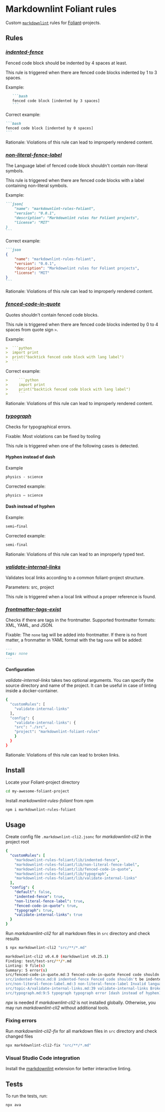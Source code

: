# Markdownlint Foliant rules

Custom [`markdownlint`](https://github.com/DavidAnson/markdownlint) rules
for [Foliant](https://foliant-docs.github.io/docs/)-projects.

## Rules

### [_indented-fence_](./lib/indented-fence.js)

Fenced code block should be indented by 4 spaces at least.

This rule is triggered when there are fenced code blocks indented by 1 to 3 spaces.

Example:

~~~md
   ```bash
   fenced code block [indented by 3 spaces]
   ```
~~~

Correct example:

~~~md
```bash
fenced code block [indented by 0 spaces]
```
~~~

Rationale: Violations of this rule can lead to improperly rendered content.

### [_non-literal-fence-label_](./lib/non-literal-fence-label.js)

The Language label of fenced code block shouldn't contain non-literal symbols.

This rule is triggered when there are fenced code blocks with a label containing non-literal symbols.

Example:

~~~md
```json{
    "name": "markdownlint-rules-foliant",
    "version": "0.0.1",
    "description": "Markdownlint rules for Foliant projects",
    "license": "MIT"
}
```
~~~

Correct example:

~~~md
```json
{
    "name": "markdownlint-rules-foliant",
    "version": "0.0.1",
    "description": "Markdownlint rules for Foliant projects",
    "license": "MIT"
}
```
~~~

Rationale: Violations of this rule can lead to improperly rendered content.

### [_fenced-code-in-quote_](./lib/fenced-code-in-quote.js)

Quotes shouldn't contain fenced code blocks.

This rule is triggered when there are fenced code blocks indented by 0 to 4 spaces from quote sign `>`.

Example:

~~~md
>  ```python
>  import print
>  print("backtick fenced code block with lang label")
>  ```
~~~

Correct example:

~~~md
>     ```python
>     import print
>     print("backtick fenced code block with lang label")
>     ```
~~~

Rationale: Violations of this rule can lead to improperly rendered content.

### [_typograph_](./lib/typograph.js)

Checks for typographical errors.

Fixable: Most violations can be fixed by tooling

This rule is triggered when one of the following cases is detected.

#### Hyphen instead of dash

Example

```md
physics - science
```

Corrected example:

```md
physics – science
```

#### Dash instead of hyphen

Example:

```md
semi–final
```

Corrected example:

```md
semi-final
```

Rationale: Violations of this rule can lead to an improperly typed text.


### [_validate-internal-links_](./lib/validate-internal-links.js)

Validates local links according to a common foliant-project structure.

Parameters: src, project

This rule is triggered when a local link without a proper reference is found.

### [_frontmatter-tags-exist_](./lib/frontmatter-tags-exist.js)

Checks if there are tags in the frontmatter.
Supported frontmatter formats: XML, YAML, and JSON.

Fixable: The `none` tag will be added into frontmatter.
If there is no front matter, a fronmatter in YAML format with the tag `none` will be added:
```md
---
tags: none
---

```

#### Configuration

_validate-internal-links_ takes two optional arguments. You can specify the source directory and name of the project.
It can be useful in case of linting inside a docker-container.



```bash
{
  "customRules": [
    "validate-internal-links"
  ],
  "config": {
    "validate-internal-links": {
    "src": "./src",
    "project": "markdownlint-foliant-rules"
    }
  }
}
```

Rationale: Violations of this rule can lead to broken links.


## Install

Locate your Foliant-project directory

```bash
cd my-awesome-foliant-project
```

Install _markdownlint-rules-foliant_ from npm

```bash
npm i markdownlint-rules-foliant
```

## Usage

Create config file `.markdownlint-cli2.jsonc` for _markdownlint-cli2_ in the project root

```yaml
{
  "customRules": [
    "markdownlint-rules-foliant/lib/indented-fence",
    "markdownlint-rules-foliant/lib/non-literal-fence-label",
    "markdownlint-rules-foliant/lib/fenced-code-in-quote",
    "markdownlint-rules-foliant/lib/typograph",
    "markdownlint-rules-foliant/lib/validate-internal-links"
  ],
  "config": {
    "default": false,
    "indented-fence": true,
    "non-literal-fence-label": true,
    "fenced-code-in-quote": true,
    "typograph": true,
    "validate-internal-links": true
  }
}
```

Run _markdownlint-cli2_ for all markdown files in `src` directory and check results

```bash
$ npx markdownlint-cli2 "src/**/*.md"

markdownlint-cli2 v0.4.0 (markdownlint v0.25.1)
Finding: test/test-src/**/*.md
Linting: 9 file(s)
Summary: 5 error(s)
src/fenced-code-in-quote.md:3 fenced-code-in-quote Fenced code shouldn't be in quote
src/indented-fence.md:8 indented-fence Fenced code shouldn't be indented by 1 to 3 spaces [Context: " ```python"]
src/non-literal-fence-label.md:3 non-literal-fence-label Invalid language label in fenced code block
src/topic-A/validate-internal-links.md:39 validate-internal-links Broken link [file does not exist] [Context: "adjacent-document"]
src/typograph.md:9:5 typograph typograph error [dash instead of hyphen]
```

_npx_ is needed if _markdownlint-cli2_ is not installed globally. Otherwise, you may run _markdownlint-cli2_ without
additional tools.

### Fixing errors

Run _markdownlint-cli2-fix_ for all markdown files in `src` directory and check changed files

```bash
npx markdownlint-cli2-fix "src/**/*.md"
```

### Visual Studio Code integration

Install the [markdownlint](https://marketplace.visualstudio.com/items?itemName=DavidAnson.vscode-markdownlint) extension
for better interactive linting.

## Tests

To run the tests, run:

```bash
npx ava
```
